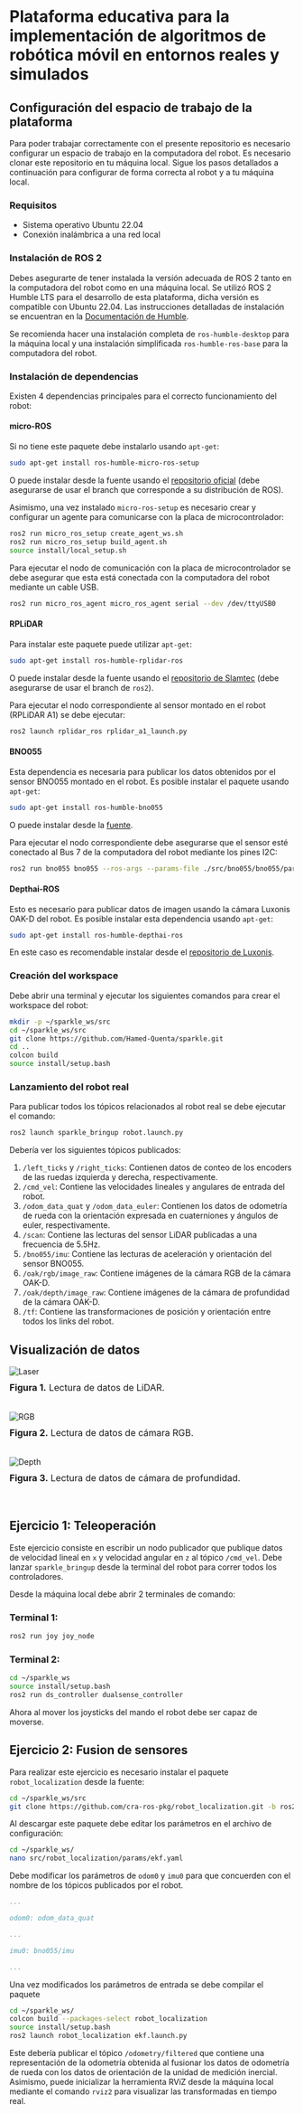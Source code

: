 # Plataforma educativa para la implementación de algoritmos de robótica móvil en entornos reales y simulados
## Configuración del espacio de trabajo de la plataforma
Para poder trabajar correctamente con el presente repositorio es necesario configurar un espacio de trabajo en la computadora del robot. Es necesario clonar este repositorio en tu máquina local. Sigue los pasos detallados a continuación para configurar de forma correcta al robot y a tu máquina local.

### Requisitos
* Sistema operativo Ubuntu 22.04
* Conexión inalámbrica a una red local

### Instalación de ROS 2
Debes asegurarte de tener instalada la versión adecuada de ROS 2 tanto en la computadora del robot como en una máquina local. Se utilizó ROS 2 Humble LTS para el desarrollo de esta plataforma, dicha versión es compatible con Ubuntu 22.04. Las instrucciones detalladas de instalación se encuentran en la [Documentación de Humble](https://docs.ros.org/en/humble/Installation.html).

Se recomienda hacer una instalación completa de `ros-humble-desktop` para la máquina local y una instalación simplificada `ros-humble-ros-base` para la computadora del robot.

### Instalación de dependencias
Existen 4 dependencias principales para el correcto funcionamiento del robot:

#### micro-ROS
Si no tiene este paquete debe instalarlo usando `apt-get`:
```bash
sudo apt-get install ros-humble-micro-ros-setup
```
O puede instalar desde la fuente usando el [repositorio oficial](https://github.com/micro-ROS/micro_ros_setup) (debe asegurarse de usar el branch que corresponde a su distribución de ROS).

Asimismo, una vez instalado `micro-ros-setup` es necesario crear y configurar un agente para comunicarse con la placa de microcontrolador:
```bash
ros2 run micro_ros_setup create_agent_ws.sh
ros2 run micro_ros_setup build_agent.sh
source install/local_setup.sh
```
Para ejecutar el nodo de comunicación con la placa de microcontrolador se debe asegurar que esta está conectada con la computadora del robot mediante un cable USB.
```bash
ros2 run micro_ros_agent micro_ros_agent serial --dev /dev/ttyUSB0
```

#### RPLiDAR
Para instalar este paquete puede utilizar `apt-get`:
```bash
sudo apt-get install ros-humble-rplidar-ros
```
O puede instalar desde la fuente usando el [repositorio de Slamtec](https://github.com/Slamtec/rplidar_ros/tree/ros2) (debe asegurarse de usar el branch de `ros2`).

Para ejecutar el nodo correspondiente al sensor montado en el robot (RPLiDAR A1) se debe ejecutar:
```bash
ros2 launch rplidar_ros rplidar_a1_launch.py
```
#### BNO055
Esta dependencia es necesaria para publicar los datos obtenidos por el sensor BNO055 montado en el robot. Es posible instalar el paquete usando `apt-get`:
```bash
sudo apt-get install ros-humble-bno055
```
O puede instalar desde la [fuente](https://github.com/flynneva/bno055.git).

Para ejecutar el nodo correspondiente debe asegurarse que el sensor esté conectado al Bus 7 de la computadora del robot mediante los pines I2C:
```bash
ros2 run bno055 bno055 --ros-args --params-file ./src/bno055/bno055/params/bno055_i2c_params.yaml
```

#### Depthai-ROS
Esto es necesario para publicar datos de imagen usando la cámara Luxonis OAK-D del robot. Es posible instalar esta dependencia usando `apt-get`:
```bash
sudo apt-get install ros-humble-depthai-ros
```
En este caso es recomendable instalar desde el [repositorio de Luxonis](https://github.com/luxonis/depthai-ros/tree/humble).

### Creación del workspace
Debe abrir una terminal y ejecutar los siguientes comandos para crear el workspace del robot:
```bash
mkdir -p ~/sparkle_ws/src
cd ~/sparkle_ws/src
git clone https://github.com/Hamed-Quenta/sparkle.git
cd ..
colcon build
source install/setup.bash
```

### Lanzamiento del robot real
Para publicar todos los tópicos relacionados al robot real se debe ejecutar el comando:
```bash
ros2 launch sparkle_bringup robot.launch.py
```

Debería ver los siguientes tópicos publicados:
1. `/left_ticks` y `/right_ticks`: Contienen datos de conteo de los encoders de las ruedas izquierda y derecha, respectivamente. 
2. `/cmd_vel`: Contiene las velocidades lineales y angulares de entrada del robot.
3. `/odom_data_quat` y `/odom_data_euler`: Contienen los datos de odometría de rueda con la orientación expresada en cuaterniones y ángulos de euler, respectivamente.
4. `/scan`: Contiene las lecturas del sensor LiDAR publicadas a una frecuencia de 5.5Hz.
5. `/bno055/imu`: Contiene las lecturas de aceleración y orientación del sensor BNO055.
6. `/oak/rgb/image_raw`: Contiene imágenes de la cámara RGB de la cámara OAK-D.
7. `/oak/depth/image_raw`: Contiene imágenes de la cámara de profundidad de la cámara OAK-D.
8. `/tf`: Contiene las transformaciones de posición y orientación entre todos los links del robot.

## Visualización de datos
<img src="https://github.com/Hamed-Quenta/sparkle/blob/main/images/laser-screen.png" alt="Laser">
<p style="margin-top:10px; font-size: 16px;"><strong>Figura 1.</strong> Lectura de datos de LiDAR.</p>
<br>
<img src="https://github.com/Hamed-Quenta/sparkle/blob/main/images/oak-rgb.png" alt="RGB">
<p style="margin-top:10px; font-size: 16px;"><strong>Figura 2.</strong> Lectura de datos de cámara RGB.</p>
<br>
<img src="https://github.com/Hamed-Quenta/sparkle/blob/main/images/oak-depth.png" alt="Depth">
<p style="margin-top:10px; font-size: 16px;"><strong>Figura 3.</strong> Lectura de datos de cámara de profundidad.</p>
<br>

## Ejercicio 1: Teleoperación
Este ejercicio consiste en escribir un nodo publicador que publique datos de velocidad lineal en `x` y velocidad angular en `z` al tópico `/cmd_vel`.
Debe lanzar `sparkle_bringup` desde la terminal del robot para correr todos los controladores.

Desde la máquina local debe abrir 2 terminales de comando:

### Terminal 1:
```bash
ros2 run joy joy_node
```

### Terminal 2:
```bash
cd ~/sparkle_ws
source install/setup.bash
ros2 run ds_controller dualsense_controller
```

Ahora al mover los joysticks del mando el robot debe ser capaz de moverse.

## Ejercicio 2: Fusion de sensores
Para realizar este ejercicio es necesario instalar el paquete `robot_localization` desde la fuente:
```bash
cd ~/sparkle_ws/src
git clone https://github.com/cra-ros-pkg/robot_localization.git -b ros2
```
Al descargar este paquete debe editar los parámetros en el archivo de configuración:
```bash
cd ~/sparkle_ws/
nano src/robot_localization/params/ekf.yaml
```
Debe modificar los parámetros de `odom0` y `imu0` para que concuerden con el nombre de los tópicos publicados por el robot.
```yaml
...

odom0: odom_data_quat

...

imu0: bno055/imu

...
```
Una vez modificados los parámetros de entrada se debe compilar el paquete
```bash
cd ~/sparkle_ws/
colcon build --packages-select robot_localization
source install/setup.bash
ros2 launch robot_localization ekf.launch.py
```
Este debería publicar el tópico `/odometry/filtered` que contiene una representación de la odometría obtenida al fusionar los datos de odometría de rueda con los datos de orientación de la unidad de medición inercial. Asimismo, puede inicializar la herramienta RViZ desde la máquina local mediante el comando `rviz2` para visualizar las transformadas en tiempo real.
